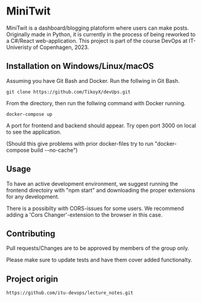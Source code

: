 # MiniTwit

MiniTwit is a dashboard/blogging platoform where users can make posts. Originally made in Python, it is currently in 
the process of being reworked to a C#/React web-application. This project is part of the course DevOps at IT-Univeristy of Copenhagen, 2023. 





## Installation on Windows/Linux/macOS

Assuming you have Git Bash and Docker. Run the follwing in Git Bash. 

```Git Bash
git clone https://github.com/TikoyX/devUps.git
```
From the directory, then run the follwing command with Docker running. 

```Git Bash
docker-compose up
```
A port for frontend and backend should appear. Try open port 3000 on local to see
the application.  

(Should this give problems with prior docker-files try to run "docker-compose build --no-cache")


## Usage

To have an active development environment, we suggest running the frontend directoiry with "npm start" and downloading 
the proper extensions for any development. 

There is a possibilty with CORS-issues for some users. We recommend adding a 'Cors Changer'-extension to the browser in this case. 

## Contributing

Pull requests/Changes are to be approved by members of the group only. 

Please make sure to update tests and have them cover added functionalty.

## Project origin

``` Git
https://github.com/itu-devops/lecture_notes.git
```
   
